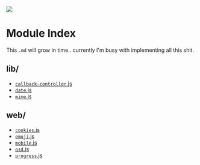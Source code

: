<img src="https://kekse.biz/php/count.php?draw&override=github:v4&text=v4&draw" />

# Module Index
This `.md` will grow in time.. currently I'm busy with implementing all this shit.

## **lib**/
* [`callback-controller`.js](lib/callback-controller.md)
* [`date`.js](lib/date.md)
* [`mime`.js](lib/mime.md)

## **web**/
* [`cookies`.js](web/cookies.md)
* [`emoji`.js](web/emoji.md)
* [`mobile`.js](web/mobile.md)
* [`osd`.js](web/osd.md)
* [`progress`.js](web/progress.md)


